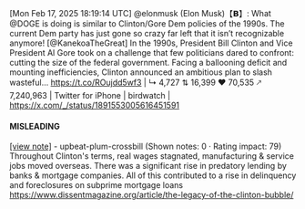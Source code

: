 [Mon Feb 17, 2025 18:19:14 UTC] @elonmusk (Elon Musk)【𝗕】: What @DOGE is doing is similar to Clinton/Gore Dem policies of the 1990s. The current Dem party has just gone so crazy far left that it isn’t recognizable anymore! [@KanekoaTheGreat] In the 1990s, President Bill Clinton and Vice President Al Gore took on a challenge that few politicians dared to confront: cutting the size of the federal government. Facing a ballooning deficit and mounting inefficiencies, Clinton announced an ambitious plan to slash wasteful… https://t.co/ROujdd5wf3 | ↳ 4,727 ⇅ 16,399 ♥ 70,535 🡕 7,240,963 | Twitter for iPhone | birdwatch | https://x.com/_/status/1891553005616451591

#### MISLEADING

[[view note]](https://x.com/i/birdwatch/n/1891788161442816261) - upbeat-plum-crossbill (Shown notes: 0 · Rating impact: 79)
Throughout Clinton's terms, real wages stagnated, manufacturing & service jobs moved overseas. There was a significant rise in predatory lending by banks & mortgage companies. All of this contributed to a rise in delinquency and foreclosures on subprime mortgage loans https://www.dissentmagazine.org/article/the-legacy-of-the-clinton-bubble/ 
